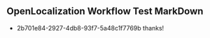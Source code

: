 ## OpenLocalization Workflow Test MarkDown
* 2b701e84-2927-4db8-93f7-5a48c1f7769b thanks!

<!--HONumber=Aug16_HO3-->



